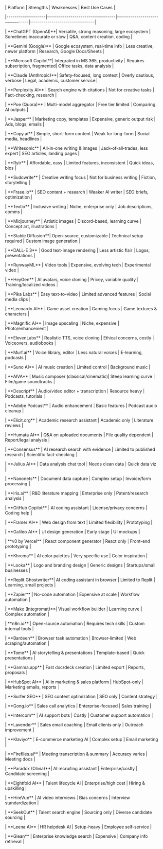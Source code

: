 | Platform           | Strengths                           | Weaknesses                        | Best Use Cases                   |

|--------------------|-----------------------------------|---------------------------------|---------------------------------|

| \*\*ChatGPT (OpenAI)\*\*| Versatile, strong reasoning, large ecosystem | Sometimes inaccurate or slow    | Q\&A, content creation, coding   |

| \*\*Gemini (Google)\*\* | Google ecosystem, real-time info  | Less creative, newer platform    | Research, Google Docs/Sheets    |

| \*\*Microsoft Copilot\*\*| Integrated in MS 365, productivity | Requires subscription, fragmented| Office tasks, data analysis     |

| \*\*Claude (Anthropic)\*\*| Safety-focused, long context      | Overly cautious, verbose         | Legal, academic, customer service|

| \*\*Perplexity AI\*\*   | Search engine with citations       | Not for creative tasks           | Fact-checking, research         |

| \*\*Poe (Quora)\*\*     | Multi-model aggregator             | Free tier limited                | Comparing AI outputs            |

| \*\*Jasper\*\*          | Marketing copy, templates          | Expensive, generic output risk   | Ads, blogs, emails              |

| \*\*Copy.ai\*\*         | Simple, short-form content         | Weak for long-form               | Social media, headlines         |

| \*\*Writesonic\*\*      | All-in-one writing \& images        | Jack-of-all-trades, less expert  | SEO articles, landing pages     |

| \*\*Rytr\*\*            | Affordable, easy                   | Limited features, inconsistent   | Quick ideas, bios               |

| \*\*Sudowrite\*\*       | Creative writing focus             | Not for business writing         | Fiction, storytelling           |

| \*\*Frase.io\*\*        | SEO content + research             | Weaker AI writer                 | SEO briefs, optimization       |

| \*\*Textio\*\*          | Inclusive writing                  | Niche, enterprise only           | Job descriptions, comms         |

| \*\*Midjourney\*\*      | Artistic images                   | Discord-based, learning curve    | Concept art, illustrations     |

| \*\*Stable Diffusion\*\*| Open-source, customizable          | Technical setup required         | Custom image generation        |

| \*\*DALL-E 3\*\*        | Good text-image rendering          | Less artistic flair              | Logos, presentations           |

| \*\*RunwayML\*\*        | Video tools                       | Expensive, evolving tech         | Experimental video             |

| \*\*HeyGen\*\*          | AI avatars, voice cloning          | Pricey, variable quality         | Training/localized videos      |

| \*\*Pika Labs\*\*       | Easy text-to-video                 | Limited advanced features        | Social media clips             |

| \*\*Leonardo.AI\*\*     | Game asset creation                | Gaming focus                    | Game textures \& characters    |

| \*\*Magnific AI\*\*     | Image upscaling                   | Niche, expensive                 | Photo/enhancement             |

| \*\*ElevenLabs\*\*      | Realistic TTS, voice cloning       | Ethical concerns, costly         | Voiceovers, audiobooks         |

| \*\*Murf.ai\*\*         | Voice library, editor              | Less natural voices              | E-learning, podcasts           |

| \*\*Suno AI\*\*         | AI music creation                 | Limited control                 | Background music               |

| \*\*AIVA\*\*            | Music composer (classical/cinematic)| Steep learning curve             | Film/game soundtracks          |

| \*\*Descript\*\*        | Audio/video editor + transcription | Resource heavy                  | Podcasts, tutorials            |

| \*\*Adobe Podcast\*\*   | Audio enhancement                 | Basic features                  | Podcast audio cleanup          |

| \*\*Elicit.org\*\*      | Academic research assistant        | Academic only                   | Literature reviews             |

| \*\*Humata AI\*\*       | Q\&A on uploaded documents          | File quality dependent          | Report/legal analysis          |

| \*\*Consensus\*\*       | AI research search with evidence   | Limited to published research   | Scientific fact-checking       |

| \*\*Julius AI\*\*       | Data analysis chat tool             | Needs clean data                | Quick data viz                 |

| \*\*Nanonets\*\*        | Document data capture               | Complex setup                  | Invoice/form processing        |

| \*\*Iris.ai\*\*         | R\&D literature mapping             | Enterprise only                 | Patent/research analysis       |

| \*\*GitHub Copilot\*\*  | AI coding assistant                | License/privacy concerns        | Coding help                   |

| \*\*Framer AI\*\*       | Web design from text               | Limited flexibility             | Prototyping                   |

| \*\*Galileo AI\*\*      | UI design generation               | Early stage                    | UI mockups                    |

| \*\*v0 by Vercel\*\*    | React component generator          | React only                    | Front-end prototyping          |

| \*\*Khroma\*\*          | AI color palettes                  | Very specific use              | Color inspiration             |

| \*\*Looka\*\*           | Logo and branding design           | Generic designs                | Startups/small businesses      |

| \*\*Replit Ghostwriter\*\*| AI coding assistant in browser     | Limited to Replit              | Learning, small projects       |

| \*\*Zapier\*\*          | No-code automation                 | Expensive at scale             | Workflow automation           |

| \*\*Make (Integromat)\*\*| Visual workflow builder            | Learning curve                | Complex automation            |

| \*\*n8n.io\*\*          | Open-source automation             | Requires tech skills           | Custom internal tools          |

| \*\*Bardeen\*\*         | Browser task automation            | Browser-limited               | Web scraping/automation       |

| \*\*Tome\*\*            | AI storytelling \& presentations    | Template-based                | Quick presentations           |

| \*\*Gamma.app\*\*       | Fast doc/deck creation             | Limited export                | Reports, proposals            |

| \*\*HubSpot AI\*\*      | AI in marketing \& sales platform   | HubSpot-only                  | Marketing emails, reports     |

| \*\*Surfer SEO\*\*      | SEO content optimization           | SEO only                     | Content strategy              |

| \*\*Gong.io\*\*         | Sales call analytics               | Enterprise-focused            | Sales training                |

| \*\*Intercom\*\*        | AI support bots                   | Costly                       | Customer support automation   |

| \*\*Lavender\*\*        | Sales email coaching              | Email clients only           | Outreach improvement          |

| \*\*Klaviyo\*\*         | E-commerce marketing AI            | Complex setup                | Email marketing              |

| \*\*Fireflies.ai\*\*    | Meeting transcription \& summary    | Accuracy varies              | Meeting docs                 |

| \*\*Paradox (Olivia)\*\*| AI recruiting assistant            | Enterprise/costly            | Candidate screening          |

| \*\*Eightfold AI\*\*    | Talent lifecycle AI                | Enterprise/high cost          | Hiring \& upskilling          |

| \*\*HireVue\*\*         | AI video interviews                | Bias concerns                | Interview standardization    |

| \*\*SeekOut\*\*         | Talent search engine               | Sourcing only                | Diverse candidate sourcing   |

| \*\*Leena AI\*\*        | HR helpdesk AI                    | Setup-heavy                 | Employee self-service        |

| \*\*Glean\*\*           | Enterprise knowledge search        | Expensive                   | Company info retrieval       |



